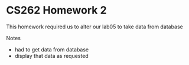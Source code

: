 # CS262 Homework 2

This homework required us to alter our lab05 to take data from 
database

Notes
- had to get data from database
- display that data as requested